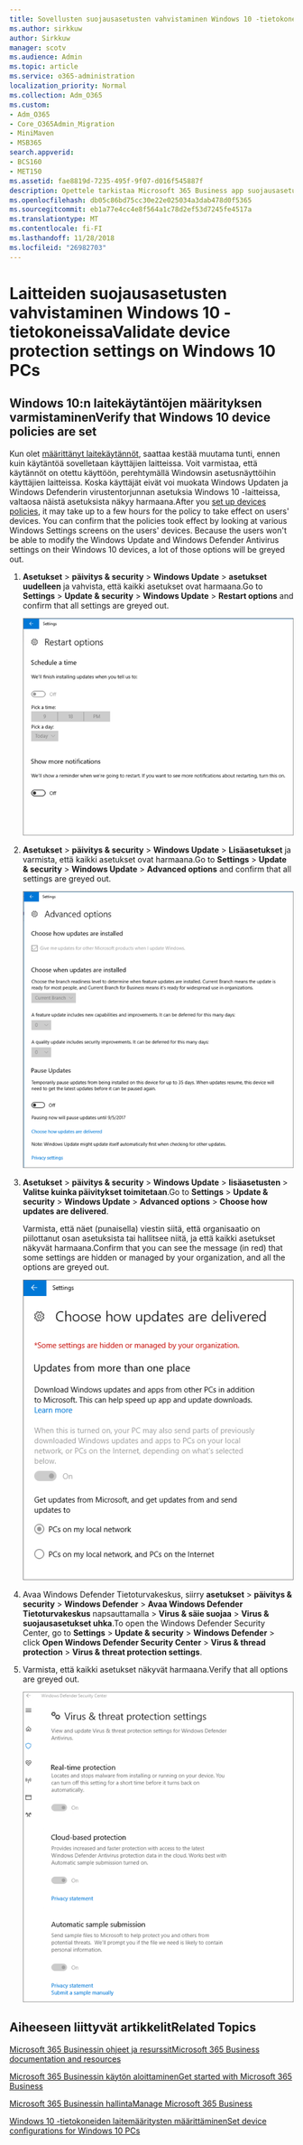 ```yaml
---
title: Sovellusten suojausasetusten vahvistaminen Windows 10 -tietokoneissa
ms.author: sirkkuw
author: Sirkkuw
manager: scotv
ms.audience: Admin
ms.topic: article
ms.service: o365-administration
localization_priority: Normal
ms.collection: Adm_O365
ms.custom:
- Adm_O365
- Core_O365Admin_Migration
- MiniMaven
- MSB365
search.appverid:
- BCS160
- MET150
ms.assetid: fae8819d-7235-495f-9f07-d016f545887f
description: Opettele tarkistaa Microsoft 365 Business app suojausasetukset Windows 10-laitteet.
ms.openlocfilehash: db05c86bd75cc30e22e025034a3dab478d0f5365
ms.sourcegitcommit: eb1a77e4cc4e8f564a1c78d2ef53d7245fe4517a
ms.translationtype: MT
ms.contentlocale: fi-FI
ms.lasthandoff: 11/28/2018
ms.locfileid: "26982703"
---
```

# <a name="validate-device-protection-settings-on-windows-10-pcs"></a><span data-ttu-id="90822-103">Laitteiden suojausasetusten vahvistaminen Windows 10 -tietokoneissa</span><span class="sxs-lookup"><span data-stu-id="90822-103">Validate device protection settings on Windows 10 PCs</span></span>

## <a name="verify-that-windows-10-device-policies-are-set"></a><span data-ttu-id="90822-104">Windows 10:n laitekäytäntöjen määrityksen varmistaminen</span><span class="sxs-lookup"><span data-stu-id="90822-104">Verify that Windows 10 device policies are set</span></span>

<span data-ttu-id="90822-p101">Kun olet [määrittänyt laitekäytännöt](protection-settings-for-windows-10-pcs.md), saattaa kestää muutama tunti, ennen kuin käytäntöä sovelletaan käyttäjien laitteissa. Voit varmistaa, että käytännöt on otettu käyttöön, perehtymällä Windowsin asetusnäyttöihin käyttäjien laitteissa. Koska käyttäjät eivät voi muokata Windows Updaten ja Windows Defenderin virustentorjunnan asetuksia Windows 10 -laitteissa, valtaosa näistä asetuksista näkyy harmaana.</span><span class="sxs-lookup"><span data-stu-id="90822-p101">After you [set up devices policies](protection-settings-for-windows-10-pcs.md), it may take up to a few hours for the policy to take effect on users' devices. You can confirm that the policies took effect by looking at various Windows Settings screens on the users' devices. Because the users won't be able to modify the Windows Update and Windows Defender Antivirus settings on their Windows 10 devices, a lot of those options will be greyed out.</span></span>
  
1. <span data-ttu-id="90822-108">**Asetukset** \> **päivitys &amp; security** \> **Windows Update** \> **asetukset uudelleen** ja vahvista, että kaikki asetukset ovat harmaana.</span><span class="sxs-lookup"><span data-stu-id="90822-108">Go to **Settings** \> **Update &amp; security** \> **Windows Update** \> **Restart options** and confirm that all settings are greyed out.</span></span> 
    
    ![All the Restart options are greyed out.](media/31308da9-18b0-47c5-bbf6-d5fa6747c376.png)
  
2. <span data-ttu-id="90822-110">**Asetukset** \> **päivitys &amp; security** \> **Windows Update** \> **Lisäasetukset** ja varmista, että kaikki asetukset ovat harmaana.</span><span class="sxs-lookup"><span data-stu-id="90822-110">Go to **Settings** \> **Update &amp; security** \> **Windows Update** \> **Advanced options** and confirm that all settings are greyed out.</span></span> 
    
    ![Windows Advanced updates options are all greyed out.](media/049cf281-d503-4be9-898b-c0a3286c7fc2.png)
  
3. <span data-ttu-id="90822-112">**Asetukset** \> **päivitys &amp; security** \> **Windows Update** \> **lisäasetusten** \> **Valitse kuinka päivitykset toimitetaan**.</span><span class="sxs-lookup"><span data-stu-id="90822-112">Go to **Settings** \> **Update &amp; security** \> **Windows Update** \> **Advanced options** \> **Choose how updates are delivered**.</span></span>
    
    <span data-ttu-id="90822-113">Varmista, että näet (punaisella) viestin siitä, että organisaatio on piilottanut osan asetuksista tai hallitsee niitä, ja että kaikki asetukset näkyvät harmaana.</span><span class="sxs-lookup"><span data-stu-id="90822-113">Confirm that you can see the message (in red) that some settings are hidden or managed by your organization, and all the options are greyed out.</span></span>
    
    ![Choose how updates are delivered page indicates settings are hidden or managed by your organization.](media/6b3e37c5-da41-4afd-9983-b4f406216b59.png)
  
4. <span data-ttu-id="90822-115">Avaa Windows Defender Tietoturvakeskus, siirry **asetukset** \> **päivitys &amp; security** \> **Windows Defender** \> **Avaa Windows Defender Tietoturvakeskus** napsauttamalla \> **Virus &amp; säie suojaa** \> **Virus &amp; suojausasetukset uhka**.</span><span class="sxs-lookup"><span data-stu-id="90822-115">To open the Windows Defender Security Center, go to **Settings** \> **Update &amp; security** \> **Windows Defender** \> click **Open Windows Defender Security Center** \> **Virus &amp; thread protection** \> **Virus &amp; threat protection settings**.</span></span> 
    
5. <span data-ttu-id="90822-116">Varmista, että kaikki asetukset näkyvät harmaana.</span><span class="sxs-lookup"><span data-stu-id="90822-116">Verify that all options are greyed out.</span></span> 
    
    ![The Virus and threat protection settings are greyed out.](media/9ca68d40-a5d9-49d7-92a4-c581688b5926.png)
  
## <a name="related-topics"></a><span data-ttu-id="90822-118">Aiheeseen liittyvät artikkelit</span><span class="sxs-lookup"><span data-stu-id="90822-118">Related Topics</span></span>

[<span data-ttu-id="90822-119">Microsoft 365 Businessin ohjeet ja resurssit</span><span class="sxs-lookup"><span data-stu-id="90822-119">Microsoft 365 Business documentation and resources</span></span>](https://go.microsoft.com/fwlink/p/?linkid=853701)
  
[<span data-ttu-id="90822-120">Microsoft 365 Businessin käytön aloittaminen</span><span class="sxs-lookup"><span data-stu-id="90822-120">Get started with Microsoft 365 Business</span></span>](microsoft-365-business-overview.md)
  
[<span data-ttu-id="90822-121">Microsoft 365 Businessin hallinta</span><span class="sxs-lookup"><span data-stu-id="90822-121">Manage Microsoft 365 Business</span></span>](manage.md)
  
[<span data-ttu-id="90822-122">Windows 10 -tietokoneiden laitemääritysten määrittäminen</span><span class="sxs-lookup"><span data-stu-id="90822-122">Set device configurations for Windows 10 PCs</span></span>](protection-settings-for-windows-10-pcs.md)
  

